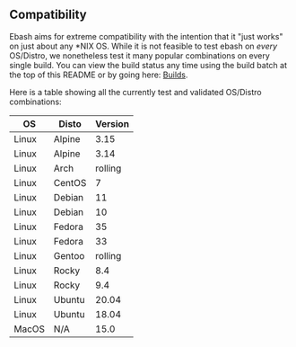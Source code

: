 ## Compatibility

Ebash aims for extreme compatibility with the intention that it "just works" on just about any *NIX OS. While it is not
feasible to test ebash on _every_ OS/Distro, we nonetheless test it many popular combinations on every single build. You
can view the build status any time using the build batch at the top of this README or by going here:
[Builds](https://github.com/elibs/ebash/actions?query=workflow%3APipeline+branch%3Amaster).

Here is a table showing all the currently test and validated OS/Distro
combinations:

| OS    | Disto  | Version |
| ----- | -------| ------- |
| Linux | Alpine | 3.15    |
| Linux | Alpine | 3.14    |
| Linux | Arch   | rolling |
| Linux | CentOS | 7       |
| Linux | Debian | 11      |
| Linux | Debian | 10      |
| Linux | Fedora | 35      |
| Linux | Fedora | 33      |
| Linux | Gentoo | rolling |
| Linux | Rocky  | 8.4     |
| Linux | Rocky  | 9.4     |
| Linux | Ubuntu | 20.04   |
| Linux | Ubuntu | 18.04   |
| MacOS | N/A    | 15.0    |
